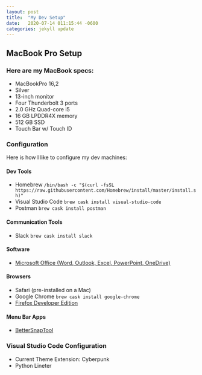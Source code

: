 ```yaml
---
layout: post
title:  "My Dev Setup"
date:   2020-07-14 011:15:44 -0600
categories: jekyll update
---
```


## MacBook Pro Setup

### Here are my MacBook specs:

* MacBookPro 16,2
* Silver
* 13-inch monitor
* Four Thunderbolt 3 ports
* 2.0 GHz Quad-core i5
* 16 GB LPDDR4X memory
* 512 GB SSD
* Touch Bar w/ Touch ID

### Configuration

Here is how I like to configure my dev machines:

#### Dev Tools
* Homebrew  `/bin/bash -c "$(curl -fsSL https://raw.githubusercontent.com/Homebrew/install/master/install.sh)"` 
* Visual Studio Code `brew cask install visual-studio-code`
* Postman `brew cask install postman`

#### Communication Tools
* Slack `brew cask install slack`       

#### Software
* [Microsoft Office (Word, Outlook, Excel, PowerPoint, OneDrive)](https://apps.apple.com/us/app-bundle/microsoft-365/id1450038993?mt=12)

#### Browsers
* Safari (pre-installed on a Mac)
* Google Chrome `brew cask install google-chrome`
* [Firefox Developer Edition](https://www.mozilla.org/en-US/firefox/developer/)

#### Menu Bar Apps
* [BetterSnapTool](https://apps.apple.com/us/app/bettersnaptool/id417375580?mt=12)

### Visual Studio Code Configuration

* Current Theme Extension: Cyberpunk
*  Python Lineter


